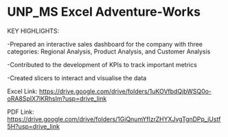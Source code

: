 # UNP_MS Excel Adventure-Works
KEY HIGHLIGHTS: 

-Prepared an interactive sales dashboard for the company with three categories: Regional Analysis, Product Analysis, and Customer Analysis

-Contributed to the development of KPIs to track important metrics

-Created slicers to interact and visualise the data
  
Excel Link: https://drive.google.com/drive/folders/1uKOVfbdQjbWSQ0o-oRA8SpIX7lKRhsIm?usp=drive_link

PDF Link: https://drive.google.com/drive/folders/1GiQnumYflzrZHYXJvgTgnDPp_iUstf5H?usp=drive_link 
